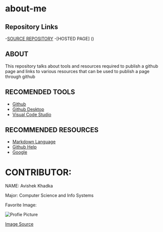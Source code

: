 # about-me

## Repository Links 

-[SOURCE REPOSITORY](https://github.com/Askay07/about-me)
-[HOSTED PAGE] ()

## ABOUT 
This repository talks about tools and resources required to publish a github page and links to various resources that can be used to publish a page through github

## RECOMENDED TOOLS
- [Github](https://github.com)
- [Github Desktop](https://desktop.github.com)
- [Visual Code Studio](https://code.visualstudio.com)

## RECOMMENDED RESOURCES 
- [Markdown Language](https://www.markdownguide.org)
- [Github Help](https://help.github.com/en/github/working-with-github-pages/configuring-a-publishing-source-for-your-github-pages-site)
- [Google](https://www.google.com/?client=safari)

# CONTRIBUTOR: 

   NAME: Avishek Khadka
   
   Major: Computer Science and Info Systems  
   
   Favorite Image: 
   
   ![Profie Picture](https://scontent.fcou1-1.fna.fbcdn.net/v/t1.0-9/21230991_872265406273345_508326925452179400_n.jpg?_nc_cat=100&_nc_ohc=8RegoXEwpWUAX9cxcm9&_nc_ht=scontent.fcou1-1.fna&oh=554c571bd0f0a801a7c76794dd41c5c6&oe=5ECAF432)
   
   [Image Source](www.facebook.com/Askay07) 
   
   


